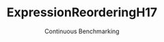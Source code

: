 ---
layout: docu
title: ExpressionReorderingH17
subtitle: Continuous Benchmarking
selected: Expression_Reordering
expanded: Benchmarking
benchmark: /individual_results/ExpressionReorderingH17.html
---